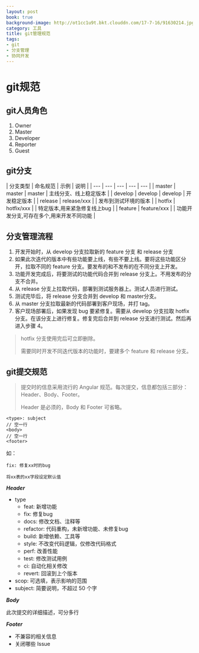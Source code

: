 ```yaml
---
layout: post
book: true
background-image: http://ot1cc1u9t.bkt.clouddn.com/17-7-16/91630214.jpg
category: 工具
title: git管理规范
tags:
- git
- 分支管理
- 协同开发
---
```

git规范
===

git人员角色
---

1. Owner
2. Master
3. Developer
4. Reporter
5. Guest

git分支
---
| 分支类型 | 命名规范 | 示例 | 说明 |
| --- | --- | --- | --- | --- |
| master | master | master | 主线分支、线上稳定版本 |
| develop | develop | develop | 开发稳定版本 |
| release | release/xxx | | 发布到测试环境的版本 |
| hotfix | hotfix/xxx | | 特定版本,用来紧急修复线上bug |
| feature | feature/xxx | | 功能开发分支,可存在多个,用来开发不同功能 |

分支管理流程
---
1. 开发开始时，从 develop 分支拉取新的 feature 分支 和 release 分支
2. 如果此次迭代的版本中有些功能要上线，有些不要上线。要将这些功能区分开，拉取不同的 feature 分支。要发布的和不发布的在不同分支上开发。
3. 功能开发完成后，将要测试的功能代码合并到 release 分支上。不用发布的分支不合并。
4. 从 release 分支上拉取代码，部署到测试服务器上。测试人员进行测试。
5. 测试完毕后，将 release 分支合并到 develop 和 master分支。
6. 从 master 分支拉取最新的代码部署到客户现场，并打 tag。
7. 客户现场部署后，如果发现 bug 要紧修复。需要从 develop 分支拉取 hotfix 分支。在该分支上进行修复。修复完后合并到 release 分支进行测试。然后再进入步骤 4。

> hotfix 分支使用完后可立即删除。
> 
> 需要同时开发不同迭代版本的功能时，要建多个 feature 和 release 分支。

git提交规范
---
>提交时的信息采用流行的 Angular 规范。每次提交，信息都包括三部分：Header、Body、Footer。
>
>Header 是必须的，Body 和 Footer 可省略。

```
<type>: subject
// 空一行
<body>
// 空一行
<footer>
```

如：

```
fix: 修复xx时的bug

将xx表的xx字段设定默认值
```

***Header***

+ type
	- feat: 新增功能
	- fix: 修复bug
	- docs: 修改文档、注释等
	- refactor: 代码重构，未新增功能、未修复bug
	- build: 新增依赖、工具等
	- style: 不改变代码逻辑，仅修改代码格式
	- perf: 改善性能
	- test: 修改测试用例 
	- ci: 自动化相关修改
	- revert: 回滚到上个版本
+ scop: 可选填，表示影响的范围
+ subject: 简要说明，不超过 50 个字

***Body***

此次提交的详细描述，可分多行

***Footer***

+ 不兼容的相关信息
+ 关闭哪些 Issue